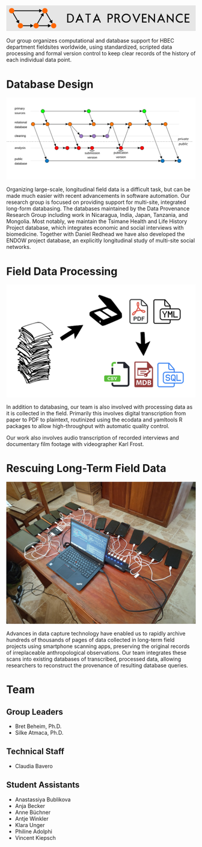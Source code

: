 
![](dprov-banner.png)

Our group organizes computational and database support for HBEC department fieldsites worldwide, using standardized, scripted data processing and formal version control to keep clear records of the history of each individual data point.

# Database Design

![](diag6.png)

Organizing large-scale, longitudinal field data is a difficult task, but can be made much easier with recent advancements in software automation. Our research group is focused on providing support for multi-site, integrated long-form databasing. The databases maintained by the Data Provenance Research Group including work in Nicaragua, India, Japan, Tanzania, and Mongolia. Most notably, we maintain the Tsimane Health and Life History Project database, which integrates economic and social interviews with biomedicine. Together with Daniel Redhead we have also developed the ENDOW project database, an explicitly longitudinal study of multi-site social networks.

# Field Data Processing

![](pipeline.png)

In addition to databasing, our team is also involved with processing data as it is collected in the field. Primarily this involves digital transcription from paper to PDF to plaintext, routinized using the ecodata and yamltools R packages to allow high-throughput with automatic quality control.

Our work also involves audio transcription of recorded interviews and documentary film footage with videographer Karl Frost.

# Rescuing Long-Term Field Data

![](phones.jpeg)

Advances in data capture technology have enabled us to rapidly archive hundreds of thousands of pages of data collected in long-term field projects using smartphone scanning apps, preserving the original records of irreplaceable anthropological observations. Our team integrates these scans into existing databases of transcribed, processed data, allowing researchers to reconstruct the provenance of resulting database queries.


# Team

## Group Leaders

- Bret Beheim, Ph.D.
- Silke Atmaca, Ph.D.

## Technical Staff

- Claudia Bavero

## Student Assistants

- Anastassiya Bublikova
- Anja Becker
- Anne Büchner
- Antje Winkler
- Klara Unger
- Philine Adolphi
- Vincent Kiepsch
